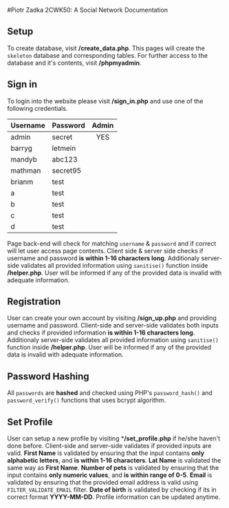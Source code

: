 #Piotr Zadka 2CWK50: A Social Network Documentation

## Setup

To create database, visit **/create_data.php**. This pages will create the `skeleton` database and corresponding tables. For further access to the database and it's contents, visit **/phpmyadmin**.

## Sign in
To login into the website please visit **/sign_in.php** and use one of the following credentials.

| Username | Password | Admin |
|----------|----------|:-----:|
|admin     |secret    |  YES  |
|barryg    |letmein   |       |
|mandyb    |abc123    |       |
|mathman   |secret95  |       |
|brianm    |test      |       |
|a         |test      |       |
|b         |test      |       |
|c         |test      |       |
|d         |test      |       |

Page back-end will check for matching `username` & `password` and if correct will let user access page contents. 
Client side & server side checks if username and password **is within 1-16 characters long**. Additionaly server-side validates all provided information using `sanitise()` function inside **/helper.php**. User will be informed if any of the provided data is invalid with adequate information.

## Registration
User can create your own account by visiting **/sign_up.php** and providing username and password. Client-side and server-side validates both inputs and checks if provided information **is within 1-16 characters long**. Additionaly server-side validates all provided information using `sanitise()` function inside **/helper.php**. User will be informed if any of the provided data is invalid with adequate information.

## Password Hashing
All `passwords` are **hashed** and checked using PHP's `password_hash()` and `password_verify()` functions that uses bcrypt algorithm.


## Set Profile
User can setup a new profile by visiting ***/set_profile.php** if he/she haven't done before. Client-side and server-side validates if provided inputs are valid. 
**First Name** is validated by ensuring that the input contains **only alphabetic letters**, and **is within 1-16 characters**.
**Lat Name** is validated the same way as **First Name**.
**Number of pets** is validated by ensuring that the input contains **only numeric values**, and **is within range of 0-5**.
**Email** is validated by ensuring that the provided email address is valid using `FILTER_VALIDATE_EMAIL` filter.
**Date of birth** is validated by checking if its in correct format **YYYY-MM-DD**.
Profile information can be updated anytime.


